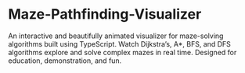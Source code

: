 # Maze-Pathfinding-Visualizer
An interactive and beautifully animated visualizer for maze-solving algorithms built using TypeScript. Watch Dijkstra’s, A*, BFS, and DFS algorithms explore and solve complex mazes in real time. Designed for education, demonstration, and fun.
